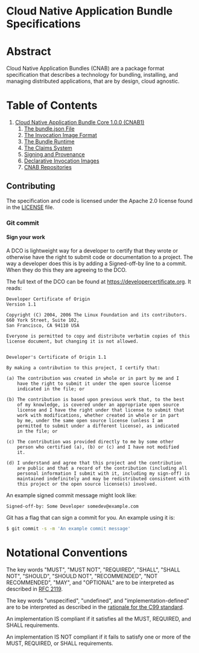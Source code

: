 # Cloud Native Application Bundle Specifications

# Abstract

Cloud Native Application Bundles (CNAB) are a package format specification that describes a technology for bundling, installing, and managing distributed applications, that are by design, cloud agnostic.

# Table of Contents

1. [Cloud Native Application Bundle Core 1.0.0 (CNAB1)](./100-CNAB.md)
    1. [The bundle.json File](101-bundle-json.md)
    2. [The Invocation Image Format](102-invocation-image.md)
    3. [The Bundle Runtime](103-bundle-runtime.md)
    4. [The Claims System](104-claims.md)
    5. [Signing and Provenance](105-signing.md)
    6. [Declarative Invocation Images](106-declarative-images.md)
    7. [CNAB Repositories](107-repositories.md)

## Contributing

The specification and code is licensed under the Apache 2.0 license found in the [LICENSE](./LICENSE) file.

### Git commit

#### Sign your work

A DCO is lightweight way for a developer to certify that they wrote or otherwise have the right to submit code or documentation to a project. The way a developer does this is by adding a Signed-off-by line to a commit. When they do this they are agreeing to the DCO.

The full text of the DCO can be found at https://developercertificate.org. It reads:

```
Developer Certificate of Origin
Version 1.1

Copyright (C) 2004, 2006 The Linux Foundation and its contributors.
660 York Street, Suite 102,
San Francisco, CA 94110 USA

Everyone is permitted to copy and distribute verbatim copies of this
license document, but changing it is not allowed.


Developer's Certificate of Origin 1.1

By making a contribution to this project, I certify that:

(a) The contribution was created in whole or in part by me and I
    have the right to submit it under the open source license
    indicated in the file; or

(b) The contribution is based upon previous work that, to the best
    of my knowledge, is covered under an appropriate open source
    license and I have the right under that license to submit that
    work with modifications, whether created in whole or in part
    by me, under the same open source license (unless I am
    permitted to submit under a different license), as indicated
    in the file; or

(c) The contribution was provided directly to me by some other
    person who certified (a), (b) or (c) and I have not modified
    it.

(d) I understand and agree that this project and the contribution
    are public and that a record of the contribution (including all
    personal information I submit with it, including my sign-off) is
    maintained indefinitely and may be redistributed consistent with
    this project or the open source license(s) involved.
```
An example signed commit message might look like:

    Signed-off-by: Some Developer somedev@example.com

Git has a flag that can sign a commit for you. An example using it is:

```bash
$ git commit -s -m 'An example commit message'
```

# Notational Conventions

The key words "MUST", "MUST NOT", "REQUIRED", "SHALL", "SHALL NOT", "SHOULD", "SHOULD NOT", "RECOMMENDED", "NOT RECOMMENDED", "MAY", and "OPTIONAL" are to be interpreted as described in [RFC 2119][rfc2119].

The key words "unspecified", "undefined", and "implementation-defined" are to be interpreted as described in the [rationale for the C99 standard][c99-unspecified].

An implementation IS compliant if it satisfies all the MUST, REQUIRED, and SHALL requirements.

An implementation IS NOT compliant if it fails to satisfy one or more of the MUST, REQUIRED, or SHALL requirements.

[c99-unspecified]: http://www.open-std.org/jtc1/sc22/wg14/www/C99RationaleV5.10.pdf#page=18
[rfc2119]: http://tools.ietf.org/html/rfc2119
